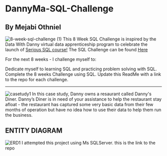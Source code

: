 # DannyMa-SQL-Challenge
## By Mejabi Othniel
![8-week-sql-challenge (1)](https://github.com/ottneel/DannyMa-SQL-Challenge/assets/101079280/85cf25be-8d88-4e18-b78d-1f778ebe0d16)
This 8 Week SQL Challenge is inspired by the Data With Danny virtual data apprenticeship program to celebrate the launch of [Serious SQL course!](https://www.datawithdanny.com/courses/serious-sql) The SQL Challenge can be found [Here](https://8weeksqlchallenge.com/getting-started/)

For the next 8 weeks - I challenge myself to:

Dedicate myself to learning SQL and practicing problem solving with SQL.
Complete the 8 weeks Challenge using SQL.
Update this ReadMe with a link to the repo for each challenge.
_______________________________________________________________________________________________________________________________
![casetudy1](https://github.com/ottneel/DannyMa-SQL-Challenge/assets/101079280/2c579519-ef5d-4cfc-8631-20c6fae7ce76)
In this case study, Danny owns a resaurant called Danny's Diner. Danny’s Diner is in need of your assistance to help the restaurant stay afloat - the restaurant has captured some very basic data from their few months of operation but have no idea how to use their data to help them run the business.
## ENTITY DIAGRAM
![ERD1](https://github.com/ottneel/DannyMa-SQL-Challenge/assets/101079280/b6df0d24-f036-4156-996b-524e7d46a65e)
I attempted this project using Ms SQLServer.
this is the link to the repo
